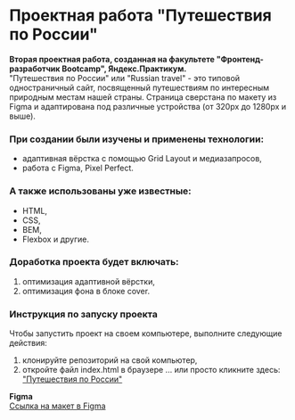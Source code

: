 # Проектная работа "Путешествия по России"

**Вторая проектная работа, созданная на факультете "Фронтенд-разработчик Bootcamp", Яндекс.Практикум.**  
"Путешествия по России" или "Russian travel" - это типовой одностраничный сайт, посвященный путешествиям по интересным природным местам нашей страны. Страница сверстана по макету из Figma и адаптирована под различные устройства (от 320px до 1280px и выше).

### При создании были изучены и применены технологии:
* адаптивная вёрстка с помощью Grid Layout и медиазапросов,
* работа с Figma, Pixel Perfect.

### А также использованы уже известные:
* HTML,
* CSS,
* BEM,
* Flexbox и другие.

### Доработка проекта будет включать:
1. оптимизация адаптивной вёрстки,
2. оптимизация фона в блоке cover.

### Инструкция по запуску проекта
Чтобы запустить проект на своем компьютере, выполните следующие действия:
1. клонируйте репозиторий на свой компьютер,
2. откройте файл index.html в браузере
... или просто кликните здесь: ["Путешествия по России"](https://polinashchepochkina.github.io/russian-travel-bootcamp/)

**Figma**  
[Ссылка на макет в Figma](https://www.figma.com/file/5S2WSbEFL6awjVWJ0NWL8Q/Sprint-3_-Russia-_-desktop-mobile?node-id=28503%3A0)
